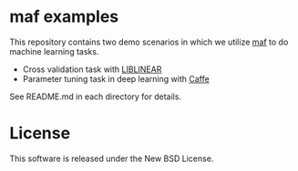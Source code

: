 # maf examples

This repository contains two demo scenarios in which we utilize [maf](https://github.com/pfi/maf) to do machine learning tasks.

* Cross validation task with [LIBLINEAR](http://www.csie.ntu.edu.tw/~cjlin/liblinear/)
* Parameter tuning task in deep learning with [Caffe](http://caffe.berkeleyvision.org)

See README.md in each directory for details.

# License

This software is released under the New BSD License.
